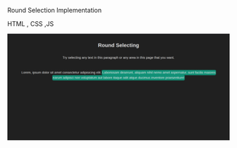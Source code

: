 Round Selection Implementation

HTML , CSS ,JS

![alt text](<Screenshot from 2025-03-24 12-53-23.png>)